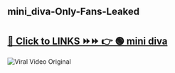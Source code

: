 
 ## mini_diva-Only-Fans-Leaked

# <h2><a href="https://clipsfans.com/mini_diva&ref=git">🔗 Click to LINKS ⏩⏩ 👉 🟢 mini diva </a></h2>

<a href="https://clipsfans.com/mini_diva&ref=git" rel="nofollow" data-target="animated-image.originalLink"><img src="https://i.ibb.co.com/xMMVF88/686577567.gif" alt="Viral Video Original" style="max-width: 100%; display: inline-block;" data-target="animated-image.originalImage"></a>
